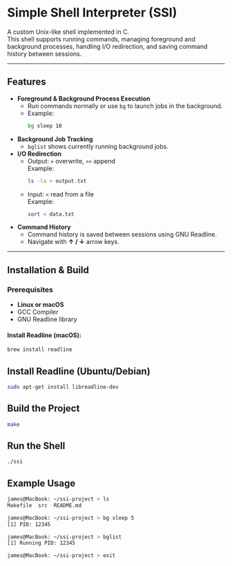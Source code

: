 # Simple Shell Interpreter (SSI)

A custom Unix-like shell implemented in C.  
This shell supports running commands, managing foreground and background processes, handling I/O redirection, and saving command history between sessions.

---

## Features
- **Foreground & Background Process Execution**  
  - Run commands normally or use `bg` to launch jobs in the background.
  - Example:  
    ```bash
    bg sleep 10
    ```
- **Background Job Tracking**
  - `bglist` shows currently running background jobs.
- **I/O Redirection**
  - Output: `>` overwrite, `>>` append  
    Example:  
    ```bash
    ls -la > output.txt
    ```
  - Input: `<` read from a file  
    Example:  
    ```bash
    sort < data.txt
    ```
- **Command History**
  - Command history is saved between sessions using GNU Readline.
  - Navigate with **↑ / ↓** arrow keys.

---

## Installation & Build
### Prerequisites
- **Linux or macOS**  
- GCC Compiler  
- GNU Readline library

#### Install Readline (macOS):
```bash
brew install readline
```

## Install Readline (Ubuntu/Debian)
```bash
sudo apt-get install libreadline-dev
```

## Build the Project
```bash
make
```

## Run the Shell
```bash
./ssi
```

## Example Usage
```bash
james@MacBook: ~/ssi-project > ls
Makefile  src  README.md

james@MacBook: ~/ssi-project > bg sleep 5
[1] PID: 12345

james@MacBook: ~/ssi-project > bglist
[1] Running PID: 12345

james@MacBook: ~/ssi-project > exit
```

